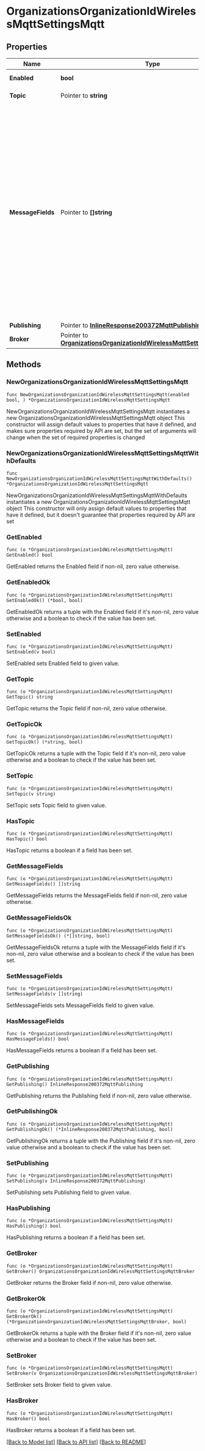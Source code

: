 # OrganizationsOrganizationIdWirelessMqttSettingsMqtt

## Properties

Name | Type | Description | Notes
------------ | ------------- | ------------- | -------------
**Enabled** | **bool** | MQTT Enabled | 
**Topic** | Pointer to **string** | MQTT Topic | [optional] 
**MessageFields** | Pointer to **[]string** | Select fields to populate in MQTT messages. Valid types are: RSSI, AP MAC address, Client MAC address, Timestamp, Radio, Network ID, Beacon type, Raw payload, Client UUID, Client major value, Client minor value, Signal power, Band, Slot ID | [optional] 
**Publishing** | Pointer to [**InlineResponse200372MqttPublishing**](InlineResponse200372MqttPublishing.md) |  | [optional] 
**Broker** | Pointer to [**OrganizationsOrganizationIdWirelessMqttSettingsMqttBroker**](OrganizationsOrganizationIdWirelessMqttSettingsMqttBroker.md) |  | [optional] 

## Methods

### NewOrganizationsOrganizationIdWirelessMqttSettingsMqtt

`func NewOrganizationsOrganizationIdWirelessMqttSettingsMqtt(enabled bool, ) *OrganizationsOrganizationIdWirelessMqttSettingsMqtt`

NewOrganizationsOrganizationIdWirelessMqttSettingsMqtt instantiates a new OrganizationsOrganizationIdWirelessMqttSettingsMqtt object
This constructor will assign default values to properties that have it defined,
and makes sure properties required by API are set, but the set of arguments
will change when the set of required properties is changed

### NewOrganizationsOrganizationIdWirelessMqttSettingsMqttWithDefaults

`func NewOrganizationsOrganizationIdWirelessMqttSettingsMqttWithDefaults() *OrganizationsOrganizationIdWirelessMqttSettingsMqtt`

NewOrganizationsOrganizationIdWirelessMqttSettingsMqttWithDefaults instantiates a new OrganizationsOrganizationIdWirelessMqttSettingsMqtt object
This constructor will only assign default values to properties that have it defined,
but it doesn't guarantee that properties required by API are set

### GetEnabled

`func (o *OrganizationsOrganizationIdWirelessMqttSettingsMqtt) GetEnabled() bool`

GetEnabled returns the Enabled field if non-nil, zero value otherwise.

### GetEnabledOk

`func (o *OrganizationsOrganizationIdWirelessMqttSettingsMqtt) GetEnabledOk() (*bool, bool)`

GetEnabledOk returns a tuple with the Enabled field if it's non-nil, zero value otherwise
and a boolean to check if the value has been set.

### SetEnabled

`func (o *OrganizationsOrganizationIdWirelessMqttSettingsMqtt) SetEnabled(v bool)`

SetEnabled sets Enabled field to given value.


### GetTopic

`func (o *OrganizationsOrganizationIdWirelessMqttSettingsMqtt) GetTopic() string`

GetTopic returns the Topic field if non-nil, zero value otherwise.

### GetTopicOk

`func (o *OrganizationsOrganizationIdWirelessMqttSettingsMqtt) GetTopicOk() (*string, bool)`

GetTopicOk returns a tuple with the Topic field if it's non-nil, zero value otherwise
and a boolean to check if the value has been set.

### SetTopic

`func (o *OrganizationsOrganizationIdWirelessMqttSettingsMqtt) SetTopic(v string)`

SetTopic sets Topic field to given value.

### HasTopic

`func (o *OrganizationsOrganizationIdWirelessMqttSettingsMqtt) HasTopic() bool`

HasTopic returns a boolean if a field has been set.

### GetMessageFields

`func (o *OrganizationsOrganizationIdWirelessMqttSettingsMqtt) GetMessageFields() []string`

GetMessageFields returns the MessageFields field if non-nil, zero value otherwise.

### GetMessageFieldsOk

`func (o *OrganizationsOrganizationIdWirelessMqttSettingsMqtt) GetMessageFieldsOk() (*[]string, bool)`

GetMessageFieldsOk returns a tuple with the MessageFields field if it's non-nil, zero value otherwise
and a boolean to check if the value has been set.

### SetMessageFields

`func (o *OrganizationsOrganizationIdWirelessMqttSettingsMqtt) SetMessageFields(v []string)`

SetMessageFields sets MessageFields field to given value.

### HasMessageFields

`func (o *OrganizationsOrganizationIdWirelessMqttSettingsMqtt) HasMessageFields() bool`

HasMessageFields returns a boolean if a field has been set.

### GetPublishing

`func (o *OrganizationsOrganizationIdWirelessMqttSettingsMqtt) GetPublishing() InlineResponse200372MqttPublishing`

GetPublishing returns the Publishing field if non-nil, zero value otherwise.

### GetPublishingOk

`func (o *OrganizationsOrganizationIdWirelessMqttSettingsMqtt) GetPublishingOk() (*InlineResponse200372MqttPublishing, bool)`

GetPublishingOk returns a tuple with the Publishing field if it's non-nil, zero value otherwise
and a boolean to check if the value has been set.

### SetPublishing

`func (o *OrganizationsOrganizationIdWirelessMqttSettingsMqtt) SetPublishing(v InlineResponse200372MqttPublishing)`

SetPublishing sets Publishing field to given value.

### HasPublishing

`func (o *OrganizationsOrganizationIdWirelessMqttSettingsMqtt) HasPublishing() bool`

HasPublishing returns a boolean if a field has been set.

### GetBroker

`func (o *OrganizationsOrganizationIdWirelessMqttSettingsMqtt) GetBroker() OrganizationsOrganizationIdWirelessMqttSettingsMqttBroker`

GetBroker returns the Broker field if non-nil, zero value otherwise.

### GetBrokerOk

`func (o *OrganizationsOrganizationIdWirelessMqttSettingsMqtt) GetBrokerOk() (*OrganizationsOrganizationIdWirelessMqttSettingsMqttBroker, bool)`

GetBrokerOk returns a tuple with the Broker field if it's non-nil, zero value otherwise
and a boolean to check if the value has been set.

### SetBroker

`func (o *OrganizationsOrganizationIdWirelessMqttSettingsMqtt) SetBroker(v OrganizationsOrganizationIdWirelessMqttSettingsMqttBroker)`

SetBroker sets Broker field to given value.

### HasBroker

`func (o *OrganizationsOrganizationIdWirelessMqttSettingsMqtt) HasBroker() bool`

HasBroker returns a boolean if a field has been set.


[[Back to Model list]](../README.md#documentation-for-models) [[Back to API list]](../README.md#documentation-for-api-endpoints) [[Back to README]](../README.md)


